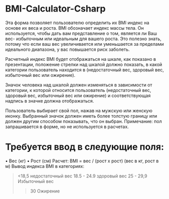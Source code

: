 # BMI-Calculator-Csharp
Эта форма позволяет пользователю определить их BMI индекс на основе их веса и роста. BMI обозначает индекс массы тела. Он используется, чтобы дать вам представление о том, является ли Ваш вес- избыточным или идеальным для вашего роста. Это полезно знать, потому что если ваш вес увеличивается или уменьшается за пределами идеального диапазона, у вас повышается риск заболеть.

Расчетный индекс BMI будет отображаться на шкале, как показано в презентации, положение стрелки над шкалой должно показать, в какой категории пользователь находится в (недостаточный вес, здоровый вес, избыточный вес или ожирение).

Значок человека над шкалой должен изменяться в зависимости от категории, к которой относится пользователь (недостаточный вес, здоровый вес, избыточный вес или ожирение) и соответствующая надпись в значке должна отображаться.

Пользователь выбирает свой пол, нажав на мужскую или женскую иконку. Выбранный значок должен иметь более толстую границу или должен другим способом показывать, что он выбран.
Примечание: пол запрашивается в форме, но не используется в расчетах.

# Требуется ввод в следующие поля:
• Вес (кг)
• Рост (см)
Расчет:
BMI = вес / (рост х рост)
(вес в кг, рост в м)
Вывод индекса BMI в категориях:
> <18,5 недостаточный вес
> 18.5 - 24.9 здоровый вес
> 25 - 29,9 Избыточный вес
> >30 Ожирение
